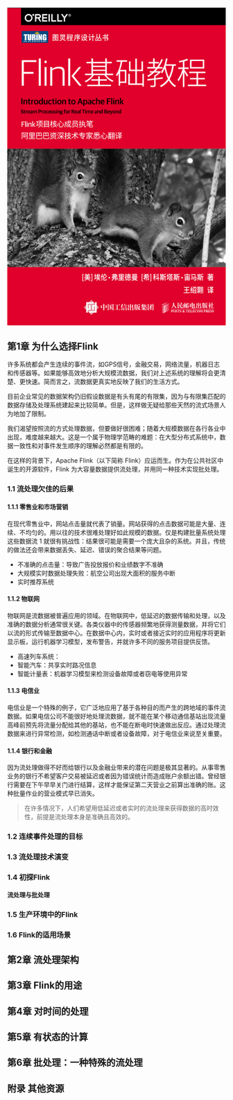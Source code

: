 ![image-20210118210445939](image/image-20210118210445939.png)

## 第1章 为什么选择Flink

许多系统都会产生连续的事件流，如GPS信号，金融交易，网络流量，机器日志和传感器等。如果能够高效地分析大规模流数据，我们对上述系统的理解将会更清楚、更快速。简而言之，流数据更真实地反映了我们的生活方式。

目前企业常见的数据架构仍旧假设数据是有头有尾的有限集，因为与有限集匹配的数据存储及处理系统建起来比较简单。但是，这样做无疑给那些天然的流式场景人为地加了限制。

我们渴望按照流的方式处理数据，但要做好很困难；随着大规模数据在各行各业中出现，难度越来越大。这是一个属于物理学范畴的难题：在大型分布式系统中，数据一致性和对事件发生顺序的理解必然都是有限的。

在这样的背景下，Apache Flink（以下简称 Flink）应运而生。作为在公共社区中诞生的开源软件，Flink 为大容量数据提供流处理，并用同一种技术实现批处理。

### 1.1 流处理欠佳的后果

#### 1.1.1 零售业和市场营销

在现代零售业中，网站点击量就代表了销量。网站获得的点击数据可能是大量、连续、不均匀的。用以往的技术很难处理好如此规模的数据。仅是构建批量系统处理这些数据流 1 就很有挑战性：结果很可能是需要一个庞大且杂的系统。并且，传统的做法还会带来数据丢失、延迟、错误的聚合结果等问题。

- 不准确的点击量：导致广告投放报价和业绩数字不准确
- 大规模实时数据处理失败：航空公司出现大面积的服务中断
- 实时推荐系统

#### 1.1.2 物联网

物联网是流数据被普遍应用的领域。在物联网中，低延迟的数据传输和处理，以及准确的数据分析通常很关键。各类仪器中的传感器频繁地获得测量数据，并将它们以流的形式传输至数据中心。在数据中心内，实时或者接近实时的应用程序将更新显示板，运行机器学习模型，发布警告，并就许多不同的服务项目提供反馈。

- 高速列车系统：
- 智能汽车：共享实时路况信息
- 智能计量表：机器学习模型来检测设备故障或者窃电等使用异常

#### 1.1.3 电信业

电信业是一个特殊的例子，它广泛地应用了基于各种目的而产生的跨地域的事件流数据。如果电信公司不能很好地处理流数据，就不能在某个移动通信基站出现流量高峰前预先将流量分配给其他的基站，也不能在断电时快速做出反应。通过处理流数据来进行异常检测，如检测通话中断或者设备故障，对于电信业来说至关重要。

#### 1.1.4 银行和金融

因为流处理做得不好而给银行以及金融业带来的潜在问题是极其显著的。从事零售业务的银行不希望客户交易被延迟或者因为错误统计而造成账户余额出错。曾经银行需要在下午早早关门进行结算，这样才能保证第二天营业之前算出准确的账。这种批量作业的营业模式早已消失。

> 在许多情况下，人们希望用低延迟或者实时的流处理来获得数据的高时效性，前提是流处理本身是准确且高效的。

### 1.2 连续事件处理的目标

### 1.3 流处理技术演变

### 1.4 初探Flink

#### 流处理与批处理

### 1.5 生产环境中的Flink

### 1.6 Flink的适用场景

## 第2章 流处理架构

## 第3章 Flink的用途

## 第4章 对时间的处理

## 第5章 有状态的计算

## 第6章 批处理：一种特殊的流处理

## 附录 其他资源